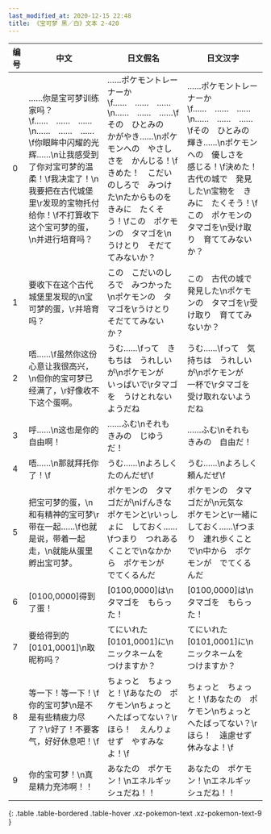 ```yaml
---
last_modified_at: 2020-12-15 22:48
title: 《宝可梦 黑／白》文本 2-420
---
```

| 编号 | 中文 | 日文假名 | 日文汉字 |
| ---- | ---- | ---- | --- |
| 0 | ……你是宝可梦训练家吗？\f……　……　……\n……　……　……\f你眼眸中闪耀的光辉……\n让我感受到了你对宝可梦的温柔！\f我决定了！\n我要把在古代城堡里\r发现的宝物托付给你！\f不打算收下这个宝可梦的蛋，\n并进行培育吗？ | ……ポケモントレーナーか\f……　……　……\n……　……　……\fその　ひとみの　かがやき……\nポケモンへの　やさしさを　かんじる！\fきめた！　こだいのしろで　みつけた\nたからものを　きみに　たくそう！\fこの　ポケモンの　タマゴを\nうけとり　そだててみないか？ | ……ポケモントレーナーか\f……　……　……\n……　……　……\fその　ひとみの　輝き……\nポケモンへの　優しさを　感じる！\f決めた！　古代の城で　発見した\n宝物を　きみに　たくそう！\fこの　ポケモンの　タマゴを\n受け取り　育ててみないか？ |
| 1 | 要收下在这个古代城堡里发现的\n宝可梦的蛋，\r并培育吗？ | この　こだいのしろで　みつかった\nポケモンの　タマゴを\rうけとり　そだててみないか？ | この　古代の城で　発見した\nポケモンの　タマゴを\r受け取り　育ててみないか？ |
| 2 | 唔……\f虽然你这份心意让我很高兴，\n但你的宝可梦已经满了，\r好像收不下这个蛋啊。 | うむ……\fって　きもちは　うれしいが\nポケモンが　いっぱいで\rタマゴを　うけとれないようだね | うむ……\fって　気持ちは　うれしいが\nポケモンが　一杯で\rタマゴを　受け取れないようだね |
| 3 | 呼……\n这也是你的自由啊！ | ……ふむ\nそれも　きみの　じゆうだ！ | ……ふむ\nそれも　きみの　自由だ！ |
| 4 | 唔……\n那就拜托你了！\f | うむ……\nよろしく　たのんだぜ\f | うむ……\nよろしく　頼んだぜ\f |
| 5 | 把宝可梦的蛋，\n和有精神的宝可梦\r带在一起……\f也就是说，带着一起走，\n就能从蛋里孵出宝可梦。 | ポケモンの　タマゴだが\nげんきな　ポケモンと\rいっしょに　しておく……\fつまり　つれあるくことで\nなかから　ポケモンが　でてくるんだ | ポケモンの　タマゴだが\n元気な　ポケモンと\r一緒に　しておく……\fつまり　連れ歩くことで\n中から　ポケモンが　でてくるんだ |
| 6 | [0100,0000]得到了蛋！ | [0100,0000]は\nタマゴを　もらった！ | [0100,0000]は\nタマゴを　もらった！ |
| 7 | 要给得到的[0101,0001]\n取昵称吗？ | てにいれた　[0101,0001]に\nニックネームを　つけますか？ | てにいれた　[0101,0001]に\nニックネームを　つけますか？ |
| 8 | 等一下！等一下！\f你的宝可梦\n是不是有些精疲力尽了？\r好了！不要客气，好好休息吧！\f | ちょっと　ちょっと！\fあなたの　ポケモン\nちょっと　へたばってない？\rほら！　えんりょせず　やすみなよ！\f | ちょっと　ちょっと！\fあなたの　ポケモン\nちょっと　へたばってない？\rほら！　遠慮せず　休みなよ！\f |
| 9 | 你的宝可梦！\n真是精力充沛啊！！ | あなたの　ポケモン！\nエネルギッシュだね！！ | あなたの　ポケモン！\nエネルギッシュだね！！ |
{: .table .table-bordered .table-hover .xz-pokemon-text .xz-pokemon-text-9 }